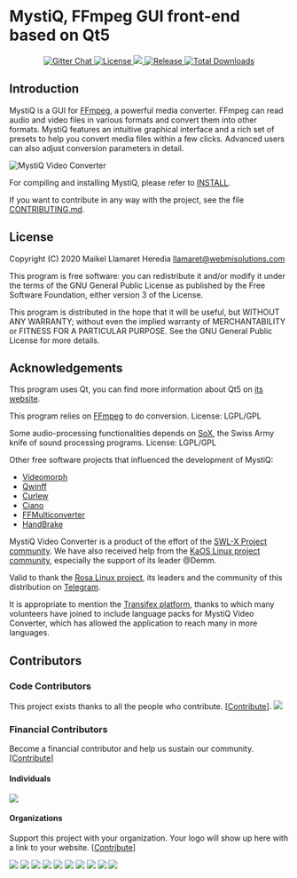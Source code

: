 MystiQ, FFmpeg GUI front-end based on Qt5
=========================================
<p align="center">
<a href="https://gitter.im/swl-x-MystiQ/community?utm_source=badge&utm_medium=badge&utm_campaign=pr-badge">
      <img src="https://badges.gitter.im/swl-x-MystiQ/community.svg" alt="Gitter Chat" />
</a>
<a href="https://github.com/lupoDharkael/flameshot/blob/master/LICENSE">
      <img src="https://img.shields.io/github/license/lupoDharkael/flameshot.svg" alt="License" />
</a>
<a href="https://github.com/swl-x/MystiQ/graphs/contributors" alt="Contributors">
        <img src="https://img.shields.io/github/contributors/swl-x/MystiQ" />
</a>
<a href="https://github.com/swl-x/MystiQ/releases">
      <img src="https://img.shields.io/github/v/release/swl-x/MystiQ.svg" alt="Release" />
</a>
<a href="https://github.com/swl-x/MystiQ/releases">
      <img src="https://img.shields.io/github/downloads/swl-x/MystiQ/total.svg" alt="Total Downloads" />
</a>          
</p>

Introduction
------------

MystiQ is a GUI for [FFmpeg](http://ffmpeg.org), a powerful media converter.
FFmpeg can read audio and video files in various formats and convert them into
other formats. MystiQ features an intuitive graphical interface and a rich set
of presets to help you convert media files within a few clicks. Advanced users
can also adjust conversion parameters in detail.

![MystiQ Video Converter](http://mystiqapp.com/mystiq.png)

For compiling and installing MystiQ, please refer to [INSTALL](INSTALL).

If you want to contribute in any way with the project, see the file [CONTRIBUTING.md](CONTRIBUTING.md).

License
-------

Copyright (C) 2020 Maikel Llamaret Heredia <llamaret@webmisolutions.com>

This program is free software: you can redistribute it and/or modify it under
the terms of the GNU General Public License as published by the Free Software
Foundation, either version 3 of the License.

This program is distributed in the hope that it will be useful, but WITHOUT ANY
WARRANTY; without even the implied warranty of MERCHANTABILITY or FITNESS FOR A
PARTICULAR PURPOSE.  See the GNU General Public License for more details.

Acknowledgements
----------------

This program uses Qt, you can find more information about Qt5 on
[its website](http://qt-project.org/).

This program relies on [FFmpeg](ffmpeg.org) to do conversion.
License: LGPL/GPL

Some audio-processing functionalities depends on
[SoX](http://sox.sourceforge.net),
the Swiss Army knife of sound processing programs.
License: LGPL/GPL

Other free software projects that influenced the development of MystiQ:
 - [Videomorph](https://videomorph.webmisolutions.com/)
 - [Qwinff](http://qwinff.github.io)
 - [Curlew](http://sourceforge.net/projects/curlew)
 - [Ciano](https://robertsanseries.github.io/ciano/)
 - [FFMulticonverter](https://sites.google.com/site/ffmulticonverter/)
 - [HandBrake](https://handbrake.fr)

MystiQ Video Converter is a product of the effort of the [SWL-X Project community](https://swlx.info). We have also received help from the [KaOS Linux project community](https://gitter.im/KaOSx/KaOS/), especially the support of its leader @Demm.

Valid to thank the [Rosa Linux project](http://www.rosalab.com), its leaders and the community of this distribution on [Telegram](https://t.me/rosalinux).

It is appropriate to mention the [Transifex platform](https://www.transifex.com/swl-x-project/mystiq-video-converter/), thanks to which many volunteers have joined to include language packs for MystiQ Video Converter, which has allowed the application to reach many in more languages.

## Contributors

### Code Contributors

This project exists thanks to all the people who contribute. [[Contribute](CONTRIBUTING.md)].
<a href="https://github.com/swl-x/MystiQ/graphs/contributors"><img src="https://opencollective.com/MystiQ/contributors.svg?width=890&button=false" /></a>

### Financial Contributors

Become a financial contributor and help us sustain our community. [[Contribute](https://opencollective.com/MystiQ/contribute)]

#### Individuals

<a href="https://opencollective.com/MystiQ"><img src="https://opencollective.com/MystiQ/individuals.svg?width=890"></a>

#### Organizations

Support this project with your organization. Your logo will show up here with a link to your website. [[Contribute](https://opencollective.com/MystiQ/contribute)]

<a href="https://opencollective.com/MystiQ/organization/0/website"><img src="https://opencollective.com/MystiQ/organization/0/avatar.svg"></a>
<a href="https://opencollective.com/MystiQ/organization/1/website"><img src="https://opencollective.com/MystiQ/organization/1/avatar.svg"></a>
<a href="https://opencollective.com/MystiQ/organization/2/website"><img src="https://opencollective.com/MystiQ/organization/2/avatar.svg"></a>
<a href="https://opencollective.com/MystiQ/organization/3/website"><img src="https://opencollective.com/MystiQ/organization/3/avatar.svg"></a>
<a href="https://opencollective.com/MystiQ/organization/4/website"><img src="https://opencollective.com/MystiQ/organization/4/avatar.svg"></a>
<a href="https://opencollective.com/MystiQ/organization/5/website"><img src="https://opencollective.com/MystiQ/organization/5/avatar.svg"></a>
<a href="https://opencollective.com/MystiQ/organization/6/website"><img src="https://opencollective.com/MystiQ/organization/6/avatar.svg"></a>
<a href="https://opencollective.com/MystiQ/organization/7/website"><img src="https://opencollective.com/MystiQ/organization/7/avatar.svg"></a>
<a href="https://opencollective.com/MystiQ/organization/8/website"><img src="https://opencollective.com/MystiQ/organization/8/avatar.svg"></a>
<a href="https://opencollective.com/MystiQ/organization/9/website"><img src="https://opencollective.com/MystiQ/organization/9/avatar.svg"></a>
